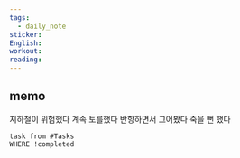 ```yaml
---
tags:
  - daily_note
sticker: 
English: 
workout: 
reading:
---
```

## memo

지하철이 위험했다
계속 토를했다
반항하면서 그어봤다
죽을 뻔 했다


```dataview
task from #Tasks 
WHERE !completed
```

